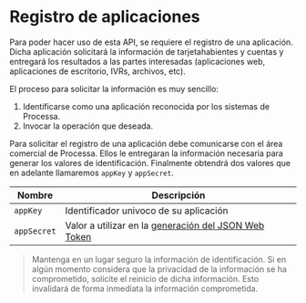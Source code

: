 # Registro de aplicaciones

Para poder hacer uso de esta API, se requiere el registro de una aplicación. Dicha aplicación solicitará la información de tarjetahabientes y cuentas y entregará los resultados a las partes interesadas (aplicaciones web, aplicaciones de escritorio, IVRs, archivos, etc). 

El proceso para solicitar la información es muy sencillo:

1. Identificarse como una aplicación reconocida por los sistemas de Processa.
2. Invocar la operación que deseada.

Para solicitar el registro de una aplicación debe comunicarse con el área comercial de Processa. Ellos le entregaran la información necesaria para generar los valores de identificación. Finalmente obtendrá dos valores que en adelante llamaremos `appKey` y `appSecret`. 

| Nombre        | Descripción |
| ------------- |-------------
| `appKey`      | Identificador univoco de su aplicación |
| `appSecret`   | Valor a utilizar en la [generación del JSON Web Token](JWT.md) |     


> Mantenga en un lugar seguro la información de identificación. Si en algún momento considera que la privacidad de la información se ha comprometido, solicite el reinicio de dicha información. Esto invalidará de forma inmediata la información comprometida. 
